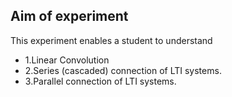 ## Aim of experiment
This experiment enables a student to understand
- 1.Linear Convolution
- 2.Series (cascaded) connection of LTI systems.
- 3.Parallel connection of LTI systems.